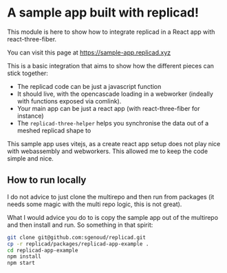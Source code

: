 # A sample app built with replicad!

This module is here to show how to integrate replicad in a React app with
react-three-fiber.

You can visit this page at <https://sample-app.replicad.xyz>

This is a basic integration that aims to show how the different pieces can
stick together:

- The replicad code can be just a javascript function
- It should live, with the opencascade loading in a webworker (indeally with
  functions exposed via comlink).
- Your main app can be just a react app (with react-three-fiber for instance)
- The `replicad-three-helper` helps you synchronise the data out of a meshed
  replicad shape to

This sample app uses vitejs, as a create react app setup does not play nice with
webassembly and webworkers. This allowed me to keep the code simple and nice.

## How to run locally

I do not advice to just clone the multirepo and then run from packages (it
needs some magic with the multi repo logic, this is not great).

What I would advice you do to is copy the sample app out of the multirepo and
then install and run. So something in that spirit:

```sh
git clone git@github.com:sgenoud/replicad.git
cp -r replicad/packages/replicad-app-example .
cd replicad-app-example
npm install
npm start
```
